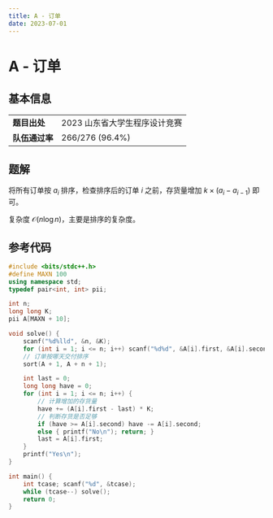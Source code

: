 ```yaml
---
title: A - 订单
date: 2023-07-01
---
```


# A - 订单

## 基本信息

<table>
<tr>
<td><b>题目出处</b></td><td>2023 山东省大学生程序设计竞赛</td>
</tr>
<tr>
<td><b>队伍通过率</b></td><td>266/276 (96.4%)</td>
</tr>
</table>

## 题解

将所有订单按 $a_i$ 排序，检查排序后的订单 $i$ 之前，存货量增加 $k \times (a_i - a_{i - 1})$ 即可。

复杂度 $\mathcal{O}(n\log n)$，主要是排序的复杂度。

## 参考代码

```c++ linenums="1"
#include <bits/stdc++.h>
#define MAXN 100
using namespace std;
typedef pair<int, int> pii;

int n;
long long K;
pii A[MAXN + 10];

void solve() {
    scanf("%d%lld", &n, &K);
    for (int i = 1; i <= n; i++) scanf("%d%d", &A[i].first, &A[i].second);
    // 订单按哪天交付排序
    sort(A + 1, A + n + 1);

    int last = 0;
    long long have = 0;
    for (int i = 1; i <= n; i++) {
        // 计算增加的存货量
        have += (A[i].first - last) * K;
        // 判断存货是否足够
        if (have >= A[i].second) have -= A[i].second;
        else { printf("No\n"); return; }
        last = A[i].first;
    }
    printf("Yes\n");
}

int main() {
    int tcase; scanf("%d", &tcase);
    while (tcase--) solve();
    return 0;
}
```
